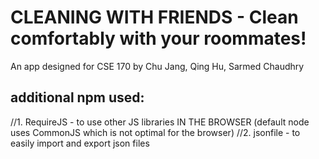CLEANING WITH FRIENDS - Clean comfortably with your roommates! 
=======================
An app designed for CSE 170 by Chu Jang, Qing Hu, Sarmed Chaudhry

additional npm used:
------------
//1. RequireJS - to use other JS libraries IN THE BROWSER (default node uses CommonJS which is not optimal for the browser)
//2. jsonfile - to easily import and export json files